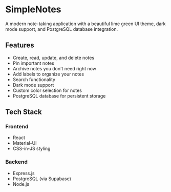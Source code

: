 # SimpleNotes

A modern note-taking application with a beautiful lime green UI theme, dark mode support, and PostgreSQL database integration.

## Features

- Create, read, update, and delete notes
- Pin important notes
- Archive notes you don't need right now
- Add labels to organize your notes
- Search functionality
- Dark mode support
- Custom color selection for notes
- PostgreSQL database for persistent storage

## Tech Stack

### Frontend
- React
- Material-UI
- CSS-in-JS styling

### Backend
- Express.js
- PostgreSQL (via Supabase)
- Node.js

